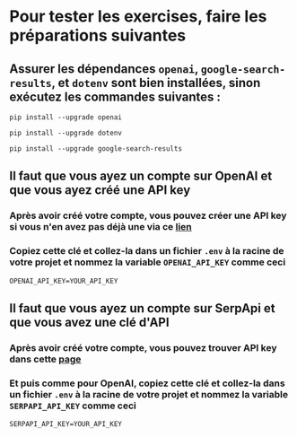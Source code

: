 # Pour tester les exercises, faire les préparations suivantes

## Assurer les dépendances `openai`, `google-search-results`, et `dotenv` sont bien installées, sinon exécutez les commandes suivantes :

`pip install --upgrade openai`

`pip install --upgrade dotenv`

`pip install --upgrade google-search-results`

## Il faut que vous ayez un compte sur OpenAI et que vous ayez créé une API key

### Après avoir créé votre compte, vous pouvez créer une API key si vous n'en avez pas déjà une via ce [lien](https://platform.openai.com/account/api-keys)

### Copiez cette clé et collez-la dans un fichier `.env` à la racine de votre projet et nommez la variable `OPENAI_API_KEY` comme ceci

`OPENAI_API_KEY=YOUR_API_KEY`


## Il faut que vous ayez un compte sur SerpApi et que vous avez une clé d'API

### Après avoir créé votre compte, vous pouvez trouver API key dans cette [page](https://serpapi.com/manage-api-key)
### Et puis comme pour OpenAI, copiez cette clé et collez-la dans un fichier `.env` à la racine de votre projet et nommez la variable `SERPAPI_API_KEY` comme ceci

`SERPAPI_API_KEY=YOUR_API_KEY`
